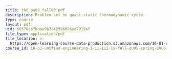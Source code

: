```yaml
---
title: t06_ps03_fall03.pdf
description: Problem set on quasi-static thermodynamic cycle.
type: course
layout: pdf
uid: 68576cb7bdaa9b3842986006ed7918ef
file_type: application/pdf
file_location: >-
  https://open-learning-course-data-production.s3.amazonaws.com/16-01-unified-engineering-i-ii-iii-iv-fall-2005-spring-2006/68576cb7bdaa9b3842986006ed7918ef_t06_ps03_fall03.pdf
course_id: 16-01-unified-engineering-i-ii-iii-iv-fall-2005-spring-2006
---
```

